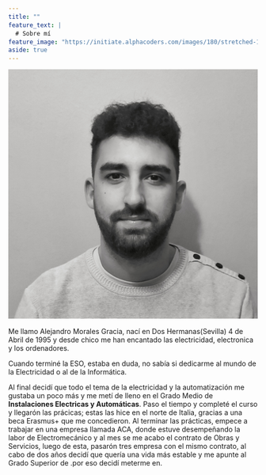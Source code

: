 ```yaml
---
title: ""
feature_text: |
  # Sobre mí
feature_image: "https://initiate.alphacoders.com/images/180/stretched-1920-1080-180978.png?8870"
aside: true
---
```


![Alejandro Morales Gracia](/assets/logos/Foto_Carnet_BlancoNegro.jpeg)

Me llamo Alejandro Morales Gracia, nací en Dos Hermanas(Sevilla) 4 de Abril de 1995 y desde chico me han encantado las electricidad, electronica y los ordenadores. 

Cuando terminé la ESO, estaba en duda, no sabía si dedicarme al mundo de la Electricidad o al de la Informática.

Al final decidí que todo el tema de la electricidad y la automatización me gustaba un poco más y me metí de lleno en el Grado Medio de **Instalaciones Electricas y Automáticas**. Paso el tiempo y completé el curso y llegarón las prácicas; estas las hice en el norte de Italia, gracias a una beca Erasmus+ que me concedieron. Al terminar las prácticas, empece a trabajar en una empresa llamada ACA, donde estuve desempeñando la labor de Electromecánico y al mes se me acabo el contrato de Obras y Servicios, luego de esta, pasarón tres empresa con el mismo contrato, al cabo de dos años decidí que quería una vida más estable y me apunte al Grado Superior de .por eso decidí meterme en.